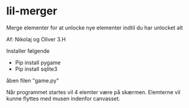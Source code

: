# lil-merger
Merge elementer for at unlocke nye elementer indtil du har unlocket alt

Af: Nikolaj og Oliver 3.H

Installer følgende
  - Pip install pygame
  - Pip install sqlite3

åben filen "game.py"

Når programmet startes vil 4 elemter være på skærmen. Elemterne vil kunne flyttes med musen indenfor canvasset.
